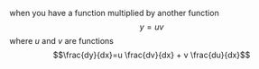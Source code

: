 when you have a function multiplied by another function
$$y=uv$$
where $u$ and $v$ are functions
$$\frac{dy}{dx}=u \frac{dv}{dx} + v \frac{du}{dx}$$
